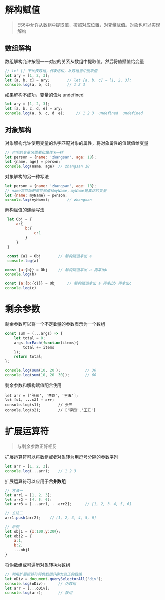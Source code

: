 # 解构赋值

> ES6中允许从数组中提取值，按照对应位置，对变量赋值。对象也可以实现解构

## 数组解构

数组解构允许按照一一对应的关系从数组中提取值，然后将值赋值给变量

```javascript
// let [] 不代表数组，代表结构，从数组当中提取值
let ary = [1, 2, 3];
let [a, b, c] = ary;		// let [a, b, c] = [1, 2, 3];
console.log(a, b, c);		// 1 2 3
```

如果解构不成功，变量的值为 undefined

```javascript
let ary = [1, 2, 3];
let [a, b, c, d, e] = ary;
console.log(a, b, c, d, e);		// 1 2 3  undefined  undefined	
```

## 对象解构

对象解构允许使用变量的名字匹配对象的属性，将对象属性的值赋值给变量

```javascript
// 声明的变量名需要和属性名一样
let person = {name: 'zhangsan', age: 18};
let {name, age} = person;
console.log(name, age);	// zhangsan 18
```

对象解构的另一种写法

```javascript
let person = {name: 'zhangsan', age: 18};
// name将匹配的属性赋值给myName，myName是真正的变量
let {name: myName} = person;
console.log(myName);		// zhangsan
```

解构赋值的连续写法

```javascript
 let Obj = {
     a:{
         b:{
             c:1
         }
     }
 }

 const {a} = Obj		// 解构赋值拿出 a
 console.log(a)

const {a:{b}} = Obj		// 解构赋值拿出 a 再拿出b
console.log(b)

const {a:{b:{c}}} = Obj		// 解构赋值拿出 a 再拿出b 再拿出c
console.log(c)
```

# 剩余参数

剩余参数可以将一个不定数量的参数表示为一个数组

```javascript
const sum = (...args) => {
    let total = 0;
    args.forEach(function(items){
        total += items;
    });
    return total;
};

console.log(sum(10, 20));           // 30
console.log(sum(10, 20, 30));       // 60
```

剩余参数和解构赋值配合使用

```
let arr = ['张三', '李四', '王五'];
let [s1, ...s2] = arr;
console.log(s1);		// 张三
console.log(s2);		// ['李四','王五']
```

# 扩展运算符

> 与剩余参数正好相反

扩展运算符可以将数组或者对象转为用逗号分隔的参数序列

```javascript
let arr = [1, 2, 3];
console.log(...arr);    // 1 2 3
```

扩展运算符可以应用于**合并数组**

```javascript
// 方法一
let arr1 = [1, 2, 3];
let arr2 = [4, 5, 6];
let arr3 = [...arr1, ...arr2];		// [1, 2, 3, 4, 5, 6]

// 方法二
arr1.push(arr2);	// [1, 2, 3, 4, 5, 6]

// 示例
let obj1 = {x:100,y:200};
let obj2 = {
    a:1,
    b:2,
    ...obj1
}
```

将伪数组或可遍历对象转换为数组

```javascript
// 利用扩展运算符将伪数组转换为真正的数组
let oDiv = document.querySelectorAll('div');
console.log(oDiv);		// 伪数组
let arr = [...oDiv];
console.log(arr);		// 数组
```

